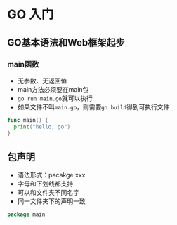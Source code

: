 # GO 入门

## GO基本语法和Web框架起步

### main函数

- 无参数、无返回值
- main方法必须要在main包
- `go run main.go`就可以执行
- 如果文件不叫`main.go`，则需要`go build`得到可执行文件

```go
func main() {
  print("hello, go")
}
```

## 包声明

- 语法形式：pacakge xxx
- 字母和下划线都支持
- 可以和文件夹不同名字
- 同一文件夹下的声明一致

```go
package main
```